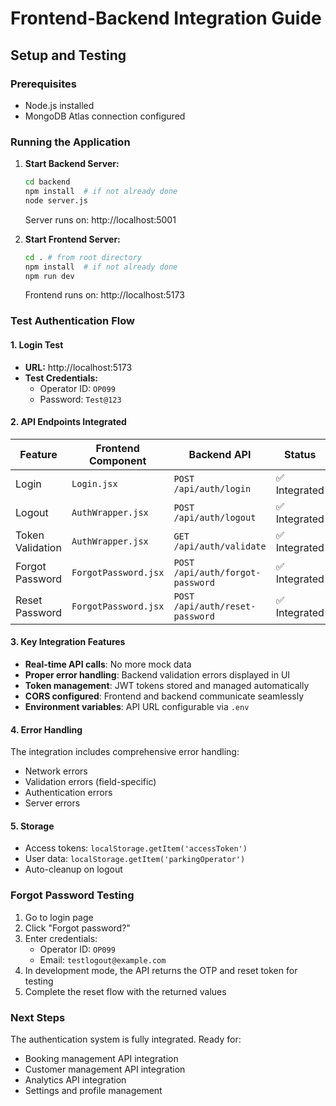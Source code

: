 # Frontend-Backend Integration Guide

## Setup and Testing

### Prerequisites
- Node.js installed
- MongoDB Atlas connection configured

### Running the Application

1. **Start Backend Server:**
   ```bash
   cd backend
   npm install  # if not already done
   node server.js
   ```
   Server runs on: http://localhost:5001

2. **Start Frontend Server:**
   ```bash
   cd . # from root directory
   npm install  # if not already done
   npm run dev
   ```
   Frontend runs on: http://localhost:5173

### Test Authentication Flow

#### 1. Login Test
- **URL:** http://localhost:5173
- **Test Credentials:**
  - Operator ID: `OP099`
  - Password: `Test@123`

#### 2. API Endpoints Integrated

| Feature | Frontend Component | Backend API | Status |
|---------|-------------------|-------------|---------|
| Login | `Login.jsx` | `POST /api/auth/login` | ✅ Integrated |
| Logout | `AuthWrapper.jsx` | `POST /api/auth/logout` | ✅ Integrated |
| Token Validation | `AuthWrapper.jsx` | `GET /api/auth/validate` | ✅ Integrated |
| Forgot Password | `ForgotPassword.jsx` | `POST /api/auth/forgot-password` | ✅ Integrated |
| Reset Password | `ForgotPassword.jsx` | `POST /api/auth/reset-password` | ✅ Integrated |

#### 3. Key Integration Features

- **Real-time API calls**: No more mock data
- **Proper error handling**: Backend validation errors displayed in UI
- **Token management**: JWT tokens stored and managed automatically
- **CORS configured**: Frontend and backend communicate seamlessly
- **Environment variables**: API URL configurable via `.env`

#### 4. Error Handling

The integration includes comprehensive error handling:
- Network errors
- Validation errors (field-specific)
- Authentication errors
- Server errors

#### 5. Storage

- Access tokens: `localStorage.getItem('accessToken')`
- User data: `localStorage.getItem('parkingOperator')`
- Auto-cleanup on logout

### Forgot Password Testing

1. Go to login page
2. Click "Forgot password?"
3. Enter credentials:
   - Operator ID: `OP099`  
   - Email: `testlogout@example.com`
4. In development mode, the API returns the OTP and reset token for testing
5. Complete the reset flow with the returned values

### Next Steps

The authentication system is fully integrated. Ready for:
- Booking management API integration
- Customer management API integration  
- Analytics API integration
- Settings and profile management